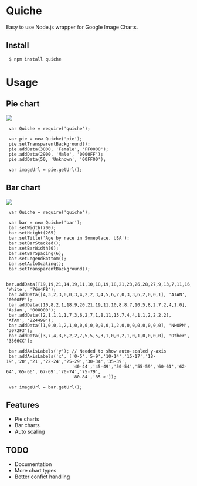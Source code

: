 
# Quiche

  Easy to use Node.js wrapper for Google Image Charts.

## Install

     $ npm install quiche

# Usage

## Pie chart

  <img src="https://chart.googleapis.com/chart?cht=p&chd=t:3000,2900,50&chco=FF0000,0000FF,00FF00&chdl=Female|Male|Unknown&chds=a&chbh=a,4,23&chdlp=|&chdls=,&chs=300x200&chf=bg,s,00000000"/>

     var Quiche = require('quiche');
     
     var pie = new Quiche('pie');
     pie.setTransparentBackground();
     pie.addData(3000, 'Female', 'FF0000');
     pie.addData(2900, 'Male', '0000FF');
     pie.addData(50, 'Unknown', '00FF00');

     var imageUrl = pie.getUrl();

## Bar chart
   
  <img src="https://chart.googleapis.com/chart?cht=bvs&chtt=Age+by+race+in+Someplace,+USA&chts=,,&chd=t:19,19,21,14,19,11,10,18,19,18,21,23,26,28,27,9,13,7,11,16,12,9,8|4,3,2,3,0,0,3,4,2,2,3,4,5,6,2,0,3,3,6,2,0,0,1|10,8,2,1,18,9,20,21,19,11,10,8,8,7,10,5,8,2,7,2,4,1,0|2,1,1,1,1,7,3,6,2,7,1,8,11,15,7,4,4,1,1,2,2,2,2|1,0,0,1,2,1,0,0,0,0,0,0,0,1,2,0,0,0,0,0,0,0,0|3,7,4,3,8,2,2,7,5,5,5,3,1,0,0,2,1,0,1,0,0,0,0&chco=76A4FB,0000FF,008000,224499,3072F3,3366CC&chdl=White|AIAN|Asian|AfAm|NHOPN|Other&chds=a&chxt=x,y&chxl=0:|0-5|5-9|10-14|15-17|18-19|20|21|22-24|25-29|30-34|35-39|40-44|45-49|50-54|55-59|60-61|62-64|65-66|67-69|70-74|75-79|80-84|85%20%3E&chbh=a,6,0&chdlp=b|&chdls=,&chs=700x265&chf=bg,s,00000000"/>

     var Quiche = require('quiche');
     
     var bar = new Quiche('bar');
     bar.setWidth(700);
     bar.setHeight(265)
     bar.setTitle('Age by race in Someplace, USA');
     bar.setBarStacked();
     bar.setBarWidth(0);
     bar.setBarSpacing(6);
     bar.setLegendBottom();
     bar.setAutoScaling();
     bar.setTransparentBackground();
     
     bar.addData([19,19,21,14,19,11,10,18,19,18,21,23,26,28,27,9,13,7,11,16,12,9,8], 'White', '76A4FB');
     bar.addData([4,3,2,3,0,0,3,4,2,2,3,4,5,6,2,0,3,3,6,2,0,0,1], 'AIAN', '0000FF');
     bar.addData([10,8,2,1,18,9,20,21,19,11,10,8,8,7,10,5,8,2,7,2,4,1,0], 'Asian', '008000');
     bar.addData([2,1,1,1,1,7,3,6,2,7,1,8,11,15,7,4,4,1,1,2,2,2,2], 'AfAm', '224499');
     bar.addData([1,0,0,1,2,1,0,0,0,0,0,0,0,1,2,0,0,0,0,0,0,0,0], 'NHOPN', '3072F3');
     bar.addData([3,7,4,3,8,2,2,7,5,5,5,3,1,0,0,2,1,0,1,0,0,0,0], 'Other', '3366CC');

     bar.addAxisLabels('y'); // Needed to show auto-scaled y-axis
     bar.addAxisLabels('x', ['0-5','5-9','10-14','15-17','18-19','20','21','22-24','25-29','30-34','35-39',
                             '40-44','45-49','50-54','55-59','60-61','62-64','65-66','67-69','70-74','75-79',
                             '80-84','85 >']);

     var imageUrl = bar.getUrl();

## Features

  * Pie charts
  * Bar charts
  * Auto scaling

## TODO

  * Documentation  
  * More chart types
  * Better confict handling
